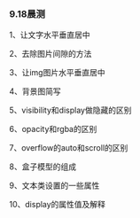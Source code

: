 ### 9.18晨测
1、让文字水平垂直居中
<!-- 
给容器设置：
text-align: center;
line-height: 父元素的高度;

 -->
2、去除图片间隙的方法
<!-- 
1.给img设置display:block;
2.给img设置vertical-align:top/middle/bottom;
3.给父元素设置font-size:0; 
4.给父元素设置line-height:0;
5.给img设置float:left;
 -->
3、让img图片水平垂直居中
<!--
 设置父元素{
    text-align: center;
    line-height: 父元素的高度;
}，
设置img{
    vertical-align:middle;
}  
-->
4、背景图简写
<!-- background:bg-color bg-image bg-repeat bg-attachment position(left,top)/bg-size -->
5、visibility和display做隐藏的区别
<!-- 
    1、visibility可以继承，子元素是因为继承了才隐藏
        可以覆盖继承，子元素即可显示
        display不能被继承，而是直接带着所有内部元素直接隐藏
    2、visibility隐藏，原来空间仍然保留
        display隐藏，原来空间消失被占用
    3、js可以获取到visibility隐藏元素的可视化宽高
        js不可以获取到display隐藏元素的可视化宽高
 -->
6、opacity和rgba的区别
<!-- rgba只是对元素的背景颜色进行处理, -->
<!-- 而opacity会对整个元素进行不透明度的处理 -->
7、overflow的auto和scroll的区别
<!-- auto:自动生成滚动条，不超出不生成 超出才生成 -->
<!-- scroll: 无论是否超出都会生成滚动条 -->
8、盒子模型的组成
<!-- 盒子由外边距margin+边框border+内边距padding+内容content组成 -->
9、文本类设置的一些属性
<!-- 
1.text-decoration(不继承)，属性有 underline overline line-through none
2.text-indent(可以继承):单位px或者em，只对块级元素有效
3.text-align(可以继承):left center right justify(让英文两端对齐显示，防止末尾单词写不完换行情况)
 -->
10、display的属性值及解释
<!-- 
block  让元素变成块级元素或者让元素显示
inline-block 让元素变为行内块元素
inline   让元素变成行内元素
none    让元素隐藏(不占位置)
 -->